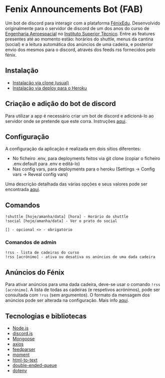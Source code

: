 # Fenix Announcements Bot (FAB)
Um bot de discord para interagir com a plataforma [FénixEdu](https://fenixedu.org/). Desenvolvido originalmente para o servidor de discord de um dos anos do curso de [Engenharia Aeroespacial](https://fenix.tecnico.ulisboa.pt/cursos/meaer) no [Instituto Superior Técnico](https://tecnico.ulisboa.pt/).
Entre as features presentes até ao momento estão: horários do shuttle, menus da cantina (social) e a leitura automática dos anúncios de uma cadeira, e posterior envio dos mesmos para o discord, através dos feeds rss fornecidos pelo fénix.

## Instalação
* [Instalação via clone (usual)](#via-clone)
* [Instalação via deploy para o Heroku](deploy-para-o-heroku)
## Criação e adição do bot de discord
Para utilizar a app é necessário criar um bot de discord e adicioná-lo ao servidor onde se pretende que este corra. Instruções [aqui](https://github.com/guipenedo/fenix-discord-bot/wiki/Cria%C3%A7%C3%A3o-e-adi%C3%A7%C3%A3o-do-bot).
## Configuração
A configuração da aplicação é realizada em dois sítios diferentes:
* No ficheiro .env, para deployments feitos via git clone (copiar o ficheiro .env.default para .env e editá-lo)
* Nas config vars, para deployments para o heroku (Settings -> Config vars -> Reveal config vars)

Uma descrição detalhada das várias opções e seus valores pode ser encontrada [aqui](https://github.com/guipenedo/fenix-discord-bot/wiki/Configura%C3%A7%C3%A3o).

## Comandos
```
!shuttle [hoje/amanha/data] [hora] - Horário do shuttle
!social [hoje/amanha/data] - Ver o prato do social

[] - opcional <> - obrigatório
```
### Comandos de admin
```
!rss - lista de cadeiras do curso
!rss [acrónimo] - ativa ou desativa os anúncios de uma dada cadeira
```

## Anúncios do Fénix
Para ativar anúncios para uma dada cadeira, deve-se usar o comando `!rss [acrónimo]`. A lista de todas as cadeiras (e respetivos acrónimos), pode ser consultada com `!rss` (sem argumentos).
O formato da mensagem dos anúncios pode ser alterada na configuração. Mais info [aqui](https://github.com/guipenedo/fenix-discord-bot/wiki/Configura%C3%A7%C3%A3o#bot_announcement).

## Tecnologias e bibliotecas
+ [Node.js](https://nodejs.org/en/)
+ [discord.js](https://www.npmjs.com/package/discord.js)
+ [Mongoose](https://www.npmjs.com/package/mongoose)
+ [axios](https://www.npmjs.com/package/axios)
+ [feedparser](https://www.npmjs.com/package/feedparser)
+ [moment](https://momentjs.com/)
+ [html-to-text](https://www.npmjs.com/package/html-to-text)
+ [double-ended-queue](https://www.npmjs.com/package/double-ended-queue)
+ [dotenv](https://www.npmjs.com/package/dotenv)